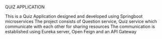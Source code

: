 
QUIZ APPLICATION

This is a Quiz Application designed and developed using Springboot microservices
The project consists of Question service, Quiz service which communicate with each other for sharing resources
The communication is established using Eureka server, Open Feign and an API Gateway

